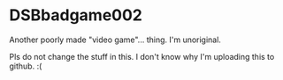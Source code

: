# DSBbadgame002
Another poorly made "video game"... thing. I'm unoriginal.


Pls do not change the stuff in this.
I don't know why I'm uploading this to github. :(
